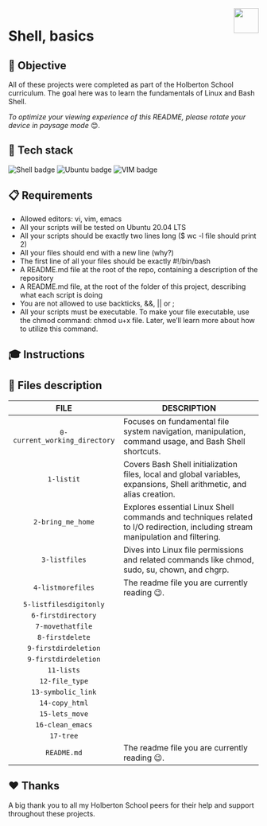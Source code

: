 <img  height="50px" align="right" src="https://apply.holbertonschool.com/holberton-logo.png">

# Shell, basics

## 📝 Objective

All of these projects were completed as part of the Holberton School curriculum. The goal here was to learn the fundamentals of Linux and Bash Shell.

*To optimize your viewing experience of this README, please rotate your device in paysage mode* 😊.

## 🔨 Tech stack

<p align="left">
    <img src="https://img.shields.io/badge/SHELL-000000?logo=powershell&logoColor=white&style=for-the-badge" alt="Shell badge">
    <img src="https://img.shields.io/badge/UBUNTU-e95420?logo=ubuntu&logoColor=white&style=for-the-badge" alt="Ubuntu badge">
    <img src="https://img.shields.io/badge/VIM-019733?logo=vim&logoColor=white&style=for-the-badge" alt="VIM badge">
<p>

## 📋 Requirements

- Allowed editors: vi, vim, emacs
- All your scripts will be tested on Ubuntu 20.04 LTS
- All your scripts should be exactly two lines long ($ wc -l file should print 2)
- All your files should end with a new line (why?)
- The first line of all your files should be exactly #!/bin/bash
- A README.md file at the root of the repo, containing a description of the repository
- A README.md file, at the root of the folder of this project, describing what each script is doing
- You are not allowed to use backticks, &&, || or ;
- All your scripts must be executable. To make your file executable, use the chmod command: chmod u+x file. Later, we’ll learn more about how to utilize this command.

## 🎓 Instructions

## 📂 Files description

| **FILE**                              | **DESCRIPTION**                                                                                                                 |
| :-----------------------------------: | ------------------------------------------------------------------------------------------------------------------------------- |
| `0-current_working_directory`         | Focuses on fundamental file system navigation, manipulation, command usage, and Bash Shell shortcuts.                           |
| `1-listit` | Covers Bash Shell initialization files, local and global variables, expansions, Shell arithmetic, and alias creation.           |
| `2-bring_me_home`         | Explores essential Linux Shell commands and techniques related to I/O redirection, including stream manipulation and filtering. |
| `3-listfiles`                         | Dives into Linux file permissions and related commands like chmod, sudo, su, chown, and chgrp.                                  |
| `4-listmorefiles`                           | The readme file you are currently reading 😉.                                                                                  |
| `5-listfilesdigitonly` | |
| `6-firstdirectory` | |
| `7-movethatfile` | |
| `8-firstdelete` | |
| `9-firstdirdeletion` | |
| `9-firstdirdeletion` | |
| `11-lists` | |
| `12-file_type` | |
| `13-symbolic_link` | |
| `14-copy_html` | |
| `15-lets_move` | |
| `16-clean_emacs` | |
| `17-tree` | |
| `README.md` | The readme file you are currently reading 😉. |



## ♥️ Thanks

A big thank you to all my Holberton School peers for their help and support throughout these projects.
